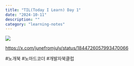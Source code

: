 ```yaml
---
title: "TIL(Today I Learn) Day 1"
date: "2024-10-11"
description: ""
category: "learning-notes"
---
```


![](/images/GZnIkgKacAAt67Q.jpg)

https://x.com/junefromjuly/status/1844726057993470066

#노개북 #노마드코더 #개발자북클럽

